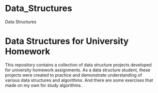 # Data_Structures
Data Structures
# Data Structures for University Homework

This repository contains a collection of data structure projects developed for university homework assignments. As a data structure student, these projects were created to practice and demonstrate understanding of various data structures and algorithms.
And there are some exercises that made on my own for study algorithms.
